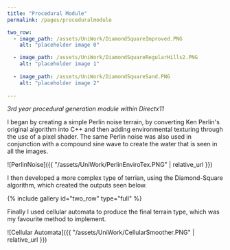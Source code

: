 ```yaml
---
title: "Procedural Module"
permalink: /pages/proceduralmodule

two_row:
  - image_path: /assets/UniWork/DiamondSquareImproved.PNG
    alt: "placeholder image 0"

  - image_path: /assets/UniWork/DiamondSquareRegularHills2.PNG
    alt: "placeholder image 1"
    
  - image_path: /assets/UniWork/DiamondSquareSand.PNG
    alt: "placeholder image 2"
    
---
```

*3rd year procedural generation module within Directx11*

I began by creating a simple Perlin noise terrain, by converting Ken Perlin's original algorithm into C++ and then adding environmental texturing through the use of a pixel shader.
The same Perlin noise was also used in conjunction with a compound sine wave to create the water that is seen in all the images.

![PerlinNoise]({{ "/assets/UniWork/PerlinEnviroTex.PNG" | relative_url }})

I then developed a more complex type of terrian, using the Diamond-Square algorithm, which created the outputs seen below.

{% include gallery id="two_row" type="full" %}

Finally I used cellular automata to produce the final terrain type, which was my favourite method to implement.

![Cellular Automata]({{ "/assets/UniWork/CellularSmoother.PNG" | relative_url }})


